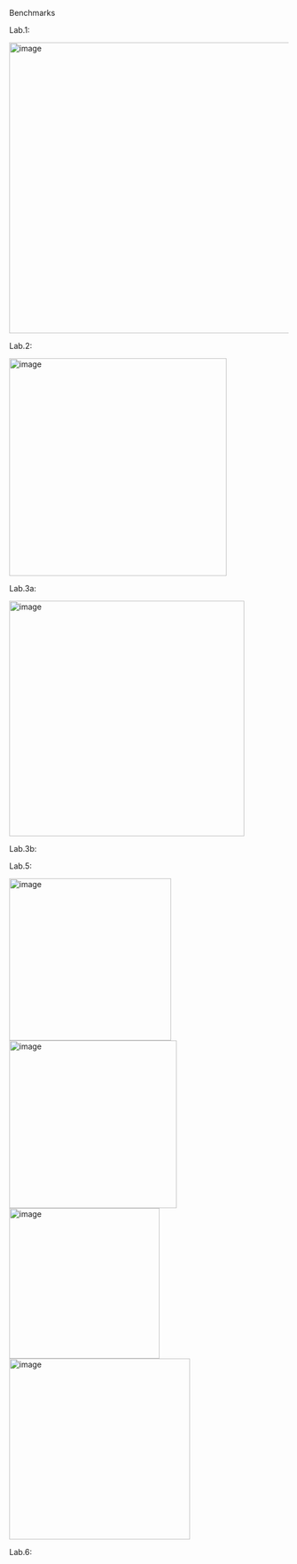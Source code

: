 Benchmarks 

Lab.1: 

<img width="524" alt="image" src="https://github.com/Mar1naMakarenko/University/assets/153446656/64d0ad40-5380-4ebb-ae21-110fcbf7b061">

Lab.2: 

<img width="392" alt="image" src="https://github.com/Mar1naMakarenko/University/assets/153446656/d2afee53-ef38-4c73-8438-196494f01bc9">

Lab.3a: 

<img width="424" alt="image" src="https://github.com/Mar1naMakarenko/University/assets/153446656/063027f5-4d43-4276-9763-5362d1c541e4">

Lab.3b:

Lab.5: 

<img width="292" alt="image" src="https://github.com/Mar1naMakarenko/University/assets/153446656/56f2b85e-055e-4268-836c-e5453b73e239">

<img width="302" alt="image" src="https://github.com/Mar1naMakarenko/University/assets/153446656/6d9b8525-d355-410d-9ada-280123a654c2">

<img width="271" alt="image" src="https://github.com/Mar1naMakarenko/University/assets/153446656/1d7e7ce0-4150-41f1-94d8-c97f6cc7cd87">

<img width="326" alt="image" src="https://github.com/Mar1naMakarenko/University/assets/153446656/0f3a37f0-5247-4ec2-98ea-6b1a726d3a51">


Lab.6: 
